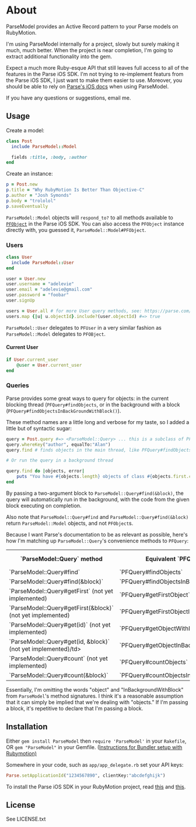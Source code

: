 # About

ParseModel provides an Active Record pattern to your Parse models on RubyMotion.

I'm using ParseModel internally for a project, slowly but surely making it much, much better. When the project is near completion, I'm going to extract additional functionality into the gem.

Expect a much more Ruby-esque API that still leaves full access to all of the features in the Parse iOS SDK. I'm not trying to re-implement featurs from the Parse iOS SDK, I just want to make them easier to use. Moreover, you should be able to rely on [Parse's iOS docs](https://parse.com/docs/ios/api/) when using ParseModel.

If you have any questions or suggestions, email me.

## Usage

Create a model:

```ruby
class Post
  include ParseModel::Model

  fields :title, :body, :author
end
```

Create an instance:

```ruby
p = Post.new
p.title = "Why RubyMotion Is Better Than Objective-C"
p.author = "Josh Symonds"
p.body = "trololol"
p.saveEventually
```

`ParseModel::Model` objects will `respond_to?` to all methods available to [`PFObject`](https://parse.com/docs/ios/api/Classes/PFObject.html) in the Parse iOS SDK. You can also access the `PFObject` instance directly with, you guessed it, `ParseModel::Model#PFObject`.

### Users

```ruby
class User
  include ParseModel::User
end

user = User.new
user.username = "adelevie"
user.email = "adelevie@gmail.com"
user.password = "foobar"
user.signUp

users = User.all # for more User query methods, see: https://parse.com/questions/why-does-querying-for-a-user-create-a-second-user-class 
users.map {|u| u.objectId}.include?(user.objectId) #=> true
```

`ParseModel::User` delegates to `PFUser` in a very similar fashion as `ParseModel::Model` delegates to `PFOBject`.

#### Current User

```ruby
if User.current_user
	@user = User.current_user
end
```

### Queries

Parse provides some great ways to query for objects: in the current blocking thread (`PFQuery#findObjects`, or in the background with a block (`PFQuery#findObjectsInBackGroundWithBlock()`).

These method names are a little long and verbose for my taste, so I added a little but of syntactic sugar:

```ruby
query = Post.query #=> <ParseModel::Query> ... this is a subclass of PFQuery
query.whereKey("author", equalTo:"Alan")
query.find # finds objects in the main thread, like PFQuery#findObjects

# Or run the query in a background thread

query.find do |objects, error|
	puts "You have #{objects.length} objects of class #{objects.first.class}."
end
```

By passing a two-argument block to `ParseModel::Query#find(&block)`, the query will automatically run in the background, with the code from the given block executing on completion.

Also note that `ParseModel::Query#find` and `ParseModel::Query#find(&block)` return `ParseModel::Model` objects, and not `PFObject`s.

Because I want Parse's documentation to be as relevant as possible, here's how I'm matching up `ParseModel::Query`'s convenience methods to `PFQuery`:

<table>
	<tr>
		<th>`ParseModel::Query` method</th>
		<th>Equivalent `PFQuery` method</th>
		<th>Parse Documentation</th>
	</tr>
	<tr>
		<td>`ParseModel::Query#find`</td>
		<td>`PFQuery#findObjects`</td>
		<td><a href='https://parse.com/docs/ios/api/Classes/PFQuery.html#//api/name/findObjects'>here</a></td>
	</tr>
	<tr>
		<td>`ParseModel::Query#find(&block)`</td>
		<td>`PFQuery#findObjectsInBackgroundWithBlock`</td>
		<td><a href='https://parse.com/docs/ios/api/Classes/PFQuery.html#//api/name/countObjectsInBackgroundWithBlock:'>here</a></td>
	</tr>
	<tr>
		<td>`ParseModel::Query#getFirst` (not yet implemented)</td>
		<td>`PFQuery#getFirstObject`</td>
		<td><a href='https://parse.com/docs/ios/api/Classes/PFQuery.html#//api/name/getFirstObject'>here</a></td>
	</tr>
	<tr>
		<td>`ParseModel::Query#getFirst(&block)` (not yet implemented)</td>
		<td>`PFQuery#getFirstObjectInBackgroundWithBlock`</td>
		<td><a href='https://parse.com/docs/ios/api/Classes/PFQuery.html#//api/name/getFirstObjectInBackgroundWithBlock:'>here</a></td>
	</tr>
	<tr>
		<td>`ParseModel::Query#get(id)` (not yet implemented)</td>
		<td>`PFQuery#getObjectWithId`</td>
		<td><a href='https://parse.com/docs/ios/api/Classes/PFQuery.html#//api/name/getFirstObject'>here</a></td>
	</tr>
	<tr>
		<td>`ParseModel::Query#get(id, &block)` (not yet implemented)/td>
		<td>`PFQuery#getObjectInBackgroundWithId:block:`</td>
		<td><a href='https://parse.com/docs/ios/api/Classes/PFQuery.html#//api/name/getFirstObjectInBackgroundWithBlock:'>here</a></td>
	</tr>
	<tr>
		<td>`ParseModel::Query#count` (not yet implemented)</td>
		<td>`PFQuery#countObjects`</td>
		<td><a href='https://parse.com/docs/ios/api/Classes/PFQuery.html#//api/name/countObjects'>here</a></td>
	</tr>
	<tr>
		<td>`ParseModel::Query#count(&block)`</td>
		<td>`PFQuery#countObjectsInBackgroundWithBlock`</td>
		<td><a href='https://parse.com/docs/ios/api/Classes/PFQuery.html#//api/name/countObjectsInBackgroundWithBlock:'>here</a></td>
	</tr>
</table>

Essentially, I'm omitting the words "object" and "InBackgroundWithBlock" from `ParseModel`'s method signatures. I think it's a reasonable assumption that it can simply be implied that we're dealing with "objects." If I'm passing a block, it's repetitive to declare that I'm passing a block.

## Installation

Either `gem install ParseModel` then `require 'ParseModel'` in your `Rakefile`, OR
`gem "ParseModel"` in your Gemfile. ([Instructions for Bundler setup with Rubymotion)](http://thunderboltlabs.com/posts/using-bundler-with-rubymotion)

Somewhere in your code, such as `app/app_delegate.rb` set your API keys:

```ruby
Parse.setApplicationId("1234567890", clientKey:"abcdefghijk")
```

To install the Parse iOS SDK in your RubyMotion project, read [this](http://www.rubymotion.com/developer-center/guides/project-management/#_using_3rd_party_libraries) and  [this](http://stackoverflow.com/a/10453895/94154).

## License

See LICENSE.txt